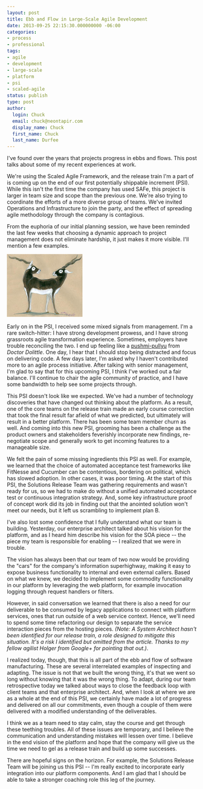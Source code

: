 ```yaml
---
layout: post
title: Ebb and Flow in Large-Scale Agile Development
date: 2013-09-25 22:15:30.000000000 -06:00
categories:
- process
- professional
tags:
- agile
- development
- large-scale
- platform
- psi
- scaled-agile
status: publish
type: post
author:
  login: Chuck
  email: chuck@neontapir.com
  display_name: Chuck
  first_name: Chuck
  last_name: Durfee
---
```

I've found over the years that projects progress in ebbs and flows. This post talks about some of my recent experiences at work.

We're using the Scaled Agile Framework, and the release train I'm a part of is coming up on the end of our first potentially shippable increment (PSI). While this isn't the first time the company has used SAFe, this project is larger in team size and scope than the previous one. We're also trying to coordinate the efforts of a more diverse group of teams. We've invited Operations and Infrastructure to join the party, and the effect of spreading agile methodology through the company is contagious.

From the euphoria of our initial planning session, we have been reminded the last few weeks that choosing a dynamic approach to project management does not eliminate hardship, it just makes it more visible. I'll mention a few examples.

[![Pushmi-pullyu](/assets/pushmipullyu.jpg)](http://animaliaillustrated.blogspot.com/2009/08/pushmi-pullyu.html)  

Early on in the PSI, I received some mixed signals from management. I'm a rare switch-hitter: I have strong development prowess, and I have strong grassroots agile transformation experience. Sometimes, employers have trouble reconciling the two. I end up feeling like a [pushmi-pullyu](http://en.wikipedia.org/wiki/List_of_Doctor_Dolittle_characters#The_Pushmi-pullyu) from _Doctor Dolittle_. One day, I hear that I should stop being distracted and focus on delivering code. A few days later, I'm asked why I haven't contributed more to an agile process initiative. After talking with senior management, I'm glad to say that for this upcoming PSI, I think I've worked out a fair balance. I'll continue to chair the agile community of practice, and I have some bandwidth to help see some projects through.

This PSI doesn't look like we expected. We've had a number of technology discoveries that have changed out thinking about the platform. As a result, one of the core teams on the release train made an early course correction that took the final result far afield of what we predicted, but ultimately will result in a better platform. There has been some team member churn as well. And coming into this new PSI, grooming has been a challenge as the product owners and stakeholders feverishly incorporate new findings, re-negotiate scope and generally work to get incoming features to a manageable size.

We felt the pain of some missing ingredients this PSI as well. For example, we learned that the choice of automated acceptance test frameworks like FitNesse and Cucumber can be contentious, bordering on political, which has slowed adoption. In other cases, it was poor timing. At the start of this PSI, the Solutions Release Team was gathering requirements and wasn't ready for us, so we had to make do without a unified automated acceptance test or continuous integration strategy. And, some key infrastructure proof of concept work did its job in finding out that the anointed solution won't meet our needs, but it left us scrambling to implement plan B.

I've also lost some confidence that I fully understand what our team is building. Yesterday, our enterprise architect talked about his vision for the platform, and as I heard him describe his vision for the SOA piece -- the piece my team is responsible for enabling -- I realized that we were in trouble.

The vision has always been that our team of two now would be providing the "cars" for the company's information superhighway, making it easy to expose business functionality to internal and even external callers. Based on what we knew, we decided to implement some commodity functionality in our platform by leveraging the web platform, for example invocation logging through request handlers or filters.

However, in said conversation we learned that there is also a need for our deliverable to be consumed by legacy applications to connect with platform services, ones that run outside of a web service context. Hence, we'll need to spend some time refactoring our design to separate the service interaction pieces from the hosting pieces. _(Note: A System Architect hasn't been identified for our release train, a role designed to mitigate this situation. It's a risk I identified but omitted from the article. Thanks to my fellow agilist Holger from Google+ for pointing that out.)_.

I realized today, though, that this is all part of the ebb and flow of software manufacturing. These are several interrelated examples of inspecting and adapting. The issue is not that we built the wrong thing, it's that we went so long without knowing that it was the wrong thing. To adapt, during our team retrospective today we talked about ways to close the feedback loop with client teams and that enterprise architect. And, when I look at where we are as a whole at the end of this PSI, we certainly have made a lot of progress and delivered on all our commitments, even though a couple of them were delivered with a modified understanding of the deliverables.

I think we as a team need to stay calm, stay the course and get through these teething troubles. All of these issues are temporary, and I believe the communication and understanding mistakes will lessen over time. I believe in the end vision of the platform and hope that the company will give us the time we need to gel as a release train and build up some successes.

There are hopeful signs on the horizon. For example, the Solutions Release Team will be joining us this PSI -- I'm really excited to incorporate early integration into our platform components. And I am glad that I should be able to take a stronger coaching role this leg of the journey.
